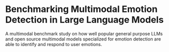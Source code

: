 # Benchmarking Multimodal Emotion Detection in Large Language Models

A multimodal benchmark study on how well popular general purpose LLMs and open source multimodal models specialized for emotion detection are able to identify and respond to user emotions.


